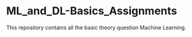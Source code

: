 # ML_and_DL-Basics_Assignments
This repository contains all the basic theory question Machine Learning.
